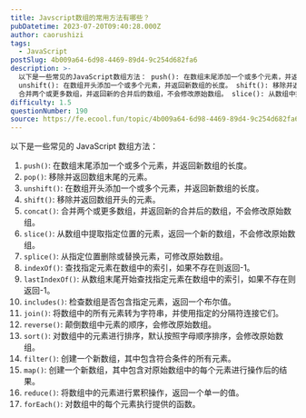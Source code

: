 ```yaml
---
title: Javscript数组的常用方法有哪些？
pubDatetime: 2023-07-20T09:40:28.000Z
author: caorushizi
tags:
  - JavaScript
postSlug: 4b009a64-6d98-4469-89d4-9c254d682fa6
description: >-
  以下是一些常见的JavaScript数组方法： push(): 在数组末尾添加一个或多个元素，并返回新数组的长度。 pop(): 移除并返回数组末尾的元素。
  unshift(): 在数组开头添加一个或多个元素，并返回新数组的长度。 shift(): 移除并返回数组开头的元素。 concat():
  合并两个或更多数组，并返回新的合并后的数组，不会修改原始数组。 slice(): 从数组中提取指定位置
difficulty: 1.5
questionNumber: 190
source: https://fe.ecool.fun/topic/4b009a64-6d98-4469-89d4-9c254d682fa6
---
```


以下是一些常见的 JavaScript 数组方法：

1. `push()`: 在数组末尾添加一个或多个元素，并返回新数组的长度。
2. `pop()`: 移除并返回数组末尾的元素。
3. `unshift()`: 在数组开头添加一个或多个元素，并返回新数组的长度。
4. `shift()`: 移除并返回数组开头的元素。
5. `concat()`: 合并两个或更多数组，并返回新的合并后的数组，不会修改原始数组。
6. `slice()`: 从数组中提取指定位置的元素，返回一个新的数组，不会修改原始数组。
7. `splice()`: 从指定位置删除或替换元素，可修改原始数组。
8. `indexOf()`: 查找指定元素在数组中的索引，如果不存在则返回-1。
9. `lastIndexOf()`: 从数组末尾开始查找指定元素在数组中的索引，如果不存在则返回-1。
10. `includes()`: 检查数组是否包含指定元素，返回一个布尔值。
11. `join()`: 将数组中的所有元素转为字符串，并使用指定的分隔符连接它们。
12. `reverse()`: 颠倒数组中元素的顺序，会修改原始数组。
13. `sort()`: 对数组中的元素进行排序，默认按照字母顺序排序，会修改原始数组。
14. `filter()`: 创建一个新数组，其中包含符合条件的所有元素。
15. `map()`: 创建一个新数组，其中包含对原始数组中的每个元素进行操作后的结果。
16. `reduce()`: 将数组中的元素进行累积操作，返回一个单一的值。
17. `forEach()`: 对数组中的每个元素执行提供的函数。
